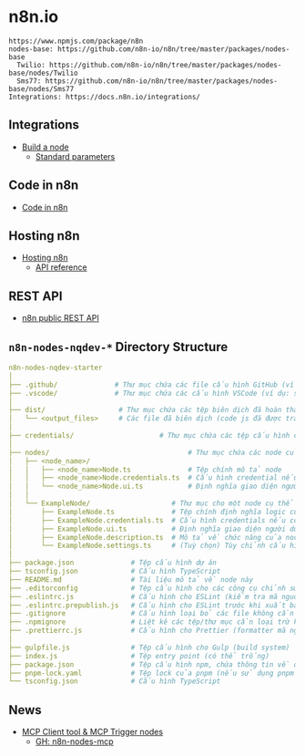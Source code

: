 # n8n.io

    https://www.npmjs.com/package/n8n
    nodes-base: https://github.com/n8n-io/n8n/tree/master/packages/nodes-base
      Twilio: https://github.com/n8n-io/n8n/tree/master/packages/nodes-base/nodes/Twilio
      Sms77: https://github.com/n8n-io/n8n/tree/master/packages/nodes-base/nodes/Sms77
    Integrations: https://docs.n8n.io/integrations/

## Integrations

- [Build a node](https://docs.n8n.io/integrations/creating-nodes/build/)
  - [Standard parameters](https://docs.n8n.io/integrations/creating-nodes/build/reference/node-base-files/standard-parameters/)

## Code in n8n

- [Code in n8n](https://docs.n8n.io/code/code-node/)

## Hosting n8n

- [Hosting n8n](https://docs.n8n.io/hosting/)
  - [API reference](https://docs.n8n.io/api/api-reference/)

## REST API

- [n8n public REST API](https://docs.n8n.io/api/)

## `n8n-nodes-nqdev-*` Directory Structure

```yaml
n8n-nodes-nqdev-starter
│
├── .github/              # Thư mục chứa các file cấu hình GitHub (ví dụ: GitHub Actions, workflows)
├── .vscode/              # Thư mục chứa các cấu hình VSCode (ví dụ: settings, extensions)
│
├── dist/                  # Thư mục chứa các tệp biên dịch đã hoàn thành
│   └── <output_files>     # Các file đã biên dịch (code js đã được transpile)
│
├── credentials/                     # Thư mục chứa các tệp cấu hình chứng thực (nếu có)
│
├── nodes/                                  # Thư mục chứa các node của bạn
│   ├── <node_name>/
│   │   ├── <node_name>Node.ts              # Tệp chính mô tả node
│   │   ├── <node_name>Node.credentials.ts  # Cấu hình credential nếu cần
│   │   └── <node_name>Node.ui.ts           # Định nghĩa giao diện người dùng (UI)
│   │
│   └── ExampleNode/                    # Thư mục cho một node cụ thể
│       ├── ExampleNode.ts              # Tệp chính định nghĩa logic của node
│       ├── ExampleNode.credentials.ts  # Cấu hình credentials nếu có
│       ├── ExampleNode.ui.ts           # Định nghĩa giao diện người dùng cho node này
│       ├── ExampleNode.description.ts  # Mô tả về chức năng của node
│       └── ExampleNode.settings.ts     # (Tuỳ chọn) Tùy chỉnh cấu hình hoặc cài đặt cho node
│
├── package.json              # Tệp cấu hình dự án
├── tsconfig.json             # Cấu hình TypeScript
├── README.md                 # Tài liệu mô tả về node này
├── .editorconfig             # Tệp cấu hình cho các công cụ chỉnh sửa mã (editor config)
├── .eslintrc.js              # Cấu hình cho ESLint (kiểm tra mã nguồn)
├── .eslintrc.prepublish.js   # Cấu hình cho ESLint trước khi xuất bản
├── .gitignore                # Cấu hình loại bỏ các file không cần thiết khi commit
├── .npmignore                # Liệt kê các tệp/thư mục cần loại trừ khỏi npm package
├── .prettierrc.js            # Cấu hình cho Prettier (formatter mã nguồn)
│
├── gulpfile.js               # Tệp cấu hình cho Gulp (build system)
├── index.js                  # Tệp entry point (có thể trống)
├── package.json              # Tệp cấu hình npm, chứa thông tin về dự án và các dependencies
├── pnpm-lock.yaml            # Tệp lock của pnpm (nếu sử dụng pnpm làm package manager)
└── tsconfig.json             # Cấu hình TypeScript
```

## News

- [MCP Client tool & MCP Trigger nodes](https://community.n8n.io/t/we-re-adding-mcp-client-tool-mcp-trigger-nodes-try-them-now/99338)
  - [GH: n8n-nodes-mcp](https://github.com/nerding-io/n8n-nodes-mcp)
